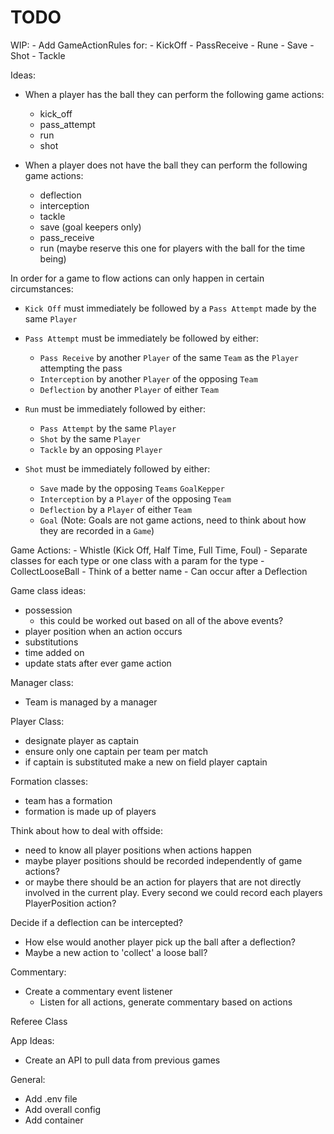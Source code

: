 # TODO

WIP:
    - Add GameActionRules for:
        - KickOff
        - PassReceive
        - Rune
        - Save
        - Shot
        - Tackle

Ideas:

- When a player has the ball they can perform the following game actions:
    - kick_off
    - pass_attempt
    - run
    - shot
    
- When a player does not have the ball they can perform the following game actions:
    - deflection
    - interception
    - tackle
    - save (goal keepers only)
    - pass_receive
    - run (maybe reserve this one for players with the ball for the time being)

In order for a game to flow actions can only happen in certain circumstances:

- `Kick Off` must immediately be followed by a `Pass Attempt` made by the same `Player`

- `Pass Attempt` must be immediately be followed by either:
    - `Pass Receive` by another `Player` of the same `Team` as the `Player` attempting the pass
    - `Interception` by another `Player` of the opposing `Team`
    - `Deflection` by another `Player` of either `Team` 

- `Run` must be immediately followed by either:
    - `Pass Attempt` by the same `Player`
    - `Shot` by the same `Player`
    - `Tackle` by an opposing `Player`

- `Shot` must be immediately followed by either:
    - `Save` made by the opposing `Teams` `GoalKepper`
    - `Interception` by a `Player` of the opposing `Team`
    - `Deflection` by a `Player` of either `Team` 
    - `Goal` (Note: Goals are not game actions, need to think about how they are recorded in a `Game`)

Game Actions:
    - Whistle (Kick Off, Half Time, Full Time, Foul)
        - Separate classes for each type or one class with a param for the type 
    - CollectLooseBall
        - Think of a better name
        - Can occur after a Deflection

Game class ideas:
- possession
    - this could be worked out based on all of the above events?
- player position when an action occurs
- substitutions
- time added on
- update stats after ever game action

Manager class:
- Team is managed by a manager

Player Class:
- designate player as captain
- ensure only one captain per team per match
- if captain is substituted make a new on field player captain

Formation classes:
- team has a formation
- formation is made up of players

Think about how to deal with offside:
- need to know all player positions when actions happen
- maybe player positions should be recorded independently of game actions?
- or maybe there should be an action for players that are not directly involved 
in the current play. Every second we could record each players PlayerPosition action?

Decide if a deflection can be intercepted?
- How else would another player pick up the ball after a deflection?
- Maybe a new action to 'collect' a loose ball?

Commentary:
- Create a commentary event listener
    - Listen for all actions, generate commentary based on actions

Referee Class

App Ideas:
- Create an API to pull data from previous games

General:
- Add .env file
- Add overall config
- Add container